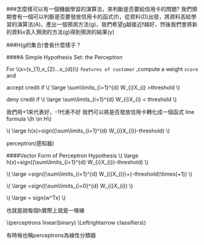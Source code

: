 ###怎麼樣可以有一個機器學習的演算法，來判斷是否要給信用卡的問題?
我們預期會有一個可以判斷是否要發放信用卡的函式(f)，從資料(D)出發，將資料丟給學習的演算法(A)，產出一個預測方法(g)，我們希望g越接近f越好，然後我們會將新的資料x丟入預測的方法(g)得到預測的結果(y)

###H(g的集合)會長什麼樣子？

####A Simple Hypothesis Set: the Perceptron

For \\(x=(x_{1},x_{2}...x_{d})\\) `features of customer` ,compute a weight `score` and

accept credit if
\\(
\large \sum\limits_{i=1}^{d} W_{i}X_{i} >threshold
\\)

deny credit if
\\(
\large \sum\limits_{i=1}^{d} W_{i}X_{i} < threshold
\\)

我們用+1來代表好，-1代表不好
我們可以將是否發放信用卡轉化成一個函式
line formula \\(h \in H\\)

\\(
\large h(x)=sign((\sum\limits_{i=1}^{d} W_{i}X_{i})-threshold)
\\)

perceptron(感知器)

####Vector Form of Perceptron Hypothesis
\\(
\large h(x)=sign((\sum\limits_{i=1}^{d} W_{i}X_{i})-threshold)
\\)

\\(
\large =sign((\sum\limits_{i=1}^{d} W_{i}X_{i})+(-threshold)\times(+1))
\\)

\\(
\large =sign((\sum\limits_{i=0}^{d} W_{i}X_{i})
\\)

\\(
\large = sign(w^Tx)
\\)

也就是說每個h實際上就是一條線

\\(perceptrons linear(binary) \Leftrightarrow classifiers\\)

有時候也稱perceptrons為線性分類器